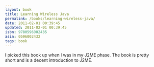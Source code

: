 ```yaml
---
layout: book
title: Learning Wireless Java
permalink: /books/learning-wireless-java/
date: 2011-02-01 00:39:45
updated: 2011-02-01 00:39:45
isbn: 9780596002435
asin: 0596002432
tags: book
---
```

I picked this book up when I was in my J2ME phase. The book is pretty short and
is a decent introduction to J2ME.
